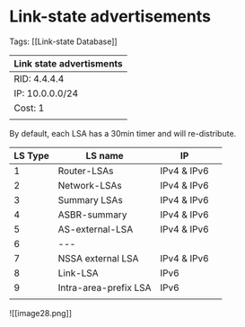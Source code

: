 # Link-state advertisements
Tags: [[Link-state Database]]



| Link state advertisments |
| ------------------------ |
| RID: 4.4.4.4             |
| IP: 10.0.0.0/24          |
| Cost: 1                  |
|                          |

By default, each LSA has a 30min timer and will re-distribute.


| LS Type | LS name               | IP          |     |
| ------- | --------------------- | ----------- | --- |
| 1       | Router-LSAs           | IPv4 & IPv6 |     |
| 2       | Network-LSAs          | IPv4 & IPv6 |     |
| 3       | Summary LSAs          | IPv4 & IPv6 |     |
| 4       | ASBR-summary          | IPv4 & IPv6 |     |
| 5       | AS-external-LSA       | IPv4 & IPv6 |     |
| 6       | ---                   |             |     |
| 7       | NSSA external LSA     | IPv4 & IPv6 |     |
| 8       | Link-LSA              | IPv6        |     |
| 9       | Intra-area-prefix LSA | IPv6        |     |
|         |                       |             |     |
![[image28.png]]





